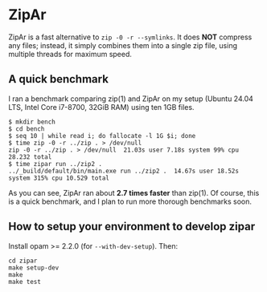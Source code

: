 # ZipAr

ZipAr is a fast alternative to `zip -0 -r --symlinks`.
It does **NOT** compress any files; instead,
it simply combines them into a single zip file,
using multiple threads for maximum speed.

## A quick benchmark

I ran a benchmark comparing zip(1) and ZipAr
on my setup (Ubuntu 24.04 LTS, Intel Core i7-8700, 32GiB RAM)
using ten 1GB files.

```
$ mkdir bench
$ cd bench
$ seq 10 | while read i; do fallocate -l 1G $i; done
$ time zip -0 -r ../zip . > /dev/null
zip -0 -r ../zip . > /dev/null  21.03s user 7.18s system 99% cpu 28.232 total
$ time zipar run ../zip2 .
../_build/default/bin/main.exe run ../zip2 .  14.67s user 18.52s system 315% cpu 10.529 total
```

As you can see, ZipAr ran about **2.7 times faster** than zip(1).
Of course, this is a quick benchmark, and I plan to run
more thorough benchmarks soon.

## How to setup your environment to develop zipar

Install opam >= 2.2.0 (for `--with-dev-setup`). Then:

```
cd zipar
make setup-dev
make
make test
```
